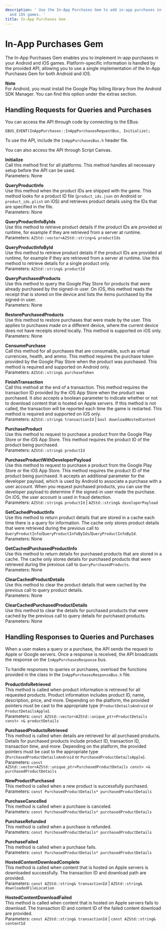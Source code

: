 ```yaml
---
description: ' Use the In-App Purchases Gem to add in-app purchases in your Android
  and iOS games. '
title: In-App Purchases Gem
---
```

# In\-App Purchases Gem<a name="gems-system-gem-inapp-purchases"></a>

The In\-App Purchases Gem enables you to implement in\-app purchases in your Android and iOS games\. Platform\-specific information is handled by the provided API, allowing you to use a single implementation of the In\-App Purchases Gem for both Android and iOS\.

**Note**  
For Android, you must install the Google Play billing library from the Android SDK Manager\. You can find this option under the extras section\.

## Handling Requests for Queries and Purchases<a name="gem-inapp-purchases-requests-for-queries-purchases"></a>

You can access the API through code by connecting to the EBus:

```
EBUS_EVENT(InAppPurchases::InAppPurchasesRequestBus, Initialize);
```

To use the API, include the `InAppPurchasesBus.h` header file\.

You can also access the API through Script Canvas\.

**Initialize**  
Call this method first for all platforms\. This method handles all necessary setup before the API can be used\.  
Parameters: None

**QueryProductInfo**  
Use this method when the product IDs are shipped with the game\. This method looks for a product ID file \(`product_ids.json` on Android or `product_ids.plist` on iOS\) and retrieves product details using the IDs that are specified in the file\.  
Parameters: None

**QueryProductInfoByIds**  
Use this method to retrieve product details if the product IDs are provided at runtime, for example if they are retrieved from a server at runtime\.  
Parameters: `AZStd::vector<AZStd::string>& productIds`

**QueryProductInfoById**  
Use this method to retrieve product details if the product IDs are provided at runtime, for example if they are retrieved from a server at runtime\. Use this method to retrieve details for a single product only\.  
Parameters: `AZStd::string& productId`

**QueryPurchasedProducts**  
Use this method to query the Google Play Store for products that were already purchased by the signed\-in user\. On iOS, this method reads the receipt that is stored on the device and lists the items purchased by the signed\-in user\.  
Parameters: None

**RestorePurchasedProducts**  
Use this method to restore purchases that were made by the user\. This applies to purchases made on a different device, where the current device does not have receipts stored locally\. This method is supported on iOS only\.  
Parameters: None

**ConsumePurchase**  
Call this method for all purchases that are consumable, such as virtual currencies, health, and ammo\. This method requires the purchase token provided by the Google Play Store when the product was purchased\. This method is required and supported on Android only\.  
Parameters: `AZStd::string& purchaseToken`

**FinishTransaction**  
Call this method at the end of a transaction\. This method requires the transaction ID provided by the iOS App Store when the product was purchased\. It also accepts a boolean parameter to indicate whether or not to download content that is hosted on Apple servers\. If this method is not called, the transaction will be reported each time the game is restarted\. This method is required and supported on iOS only\.  
Parameters: `AZStd::string& transactionId` \| `bool downloadHostedContent`

**PurchaseProduct**  
Use this method to request to purchase a product from the Google Play Store or the iOS App Store\. This method requires the product ID of the product being purchased\.  
Parameters: `AZStd::string& productId`

**PurchaseProductWithDeveloperPayload**  
Use this method to request to purchase a product from the Google Play Store or the iOS App Store\. This method requires the product ID of the product being purchased\. It accepts an additional parameter for the developer payload, which is used by Android to associate a purchase with a user account\. When you request purchased products, you can use the developer payload to determine if the signed\-in user made the purchase\. On iOS, the user account is used in fraud detection\.  
Parameters: `AZStd::string& productId` \| `AZStd::string& developerPayload`

**GetCachedProductInfo**  
Use this method to return product details that are stored in a cache each time there is a query for information\. The cache only stores product details that were retrieved during the previous call to `QueryProductInfo`/`QueryProductInfoByIds`/`QueryProductInfoById`\.  
Parameters: None

**GetCachedPurchasedProductInfo**  
Use this method to return details for purchased products that are stored in a cache\. The cache only stores details for purchased products that were retrieved during the previous call to `QueryPurchasedProducts`\.  
Parameters: None

**ClearCachedProductDetails**  
Use this method to clear the product details that were cached by the previous call to query product details\.  
Parameters: None

**ClearCachedPurchasedProductDetails**  
Use this method to clear the details for purchased products that were cached by the previous call to query details for purchased products\.  
Parameters: None

## Handling Responses to Queries and Purchases<a name="gem-inapp-purchases-responses-to-queries-purchases"></a>

When a user makes a query or a purchase, the API sends the request to Apple or Google servers\. Once a response is received, the API broadcasts the response on the `InAppPurchasesResponse` bus\.

To handle responses to queries or purchases, overload the functions provided in the class in the `InAppPurchasesResponseBus.h` file\.

**ProductInfoRetrieved**  
This method is called when product information is retrieved for all requested products\. Product information includes product ID, name, description, price, and more\. Depending on the platform, the provided pointers must be cast to the appropriate type \(`ProductDetailsAndroid` or `ProductDetailsApple`\)\.  
Parameters: `const AZStd::vector<AZStd::unique_ptr<ProductDetails const> >& productDetails`

**PurchasedProductsRetrieved**  
This method is called when details are retrieved for all purchased products\. Details for purchased products include product ID, transaction ID, transaction time, and more\. Depending on the platform, the provided pointers must be cast to the appropriate type \(`PurchasedProductDetailsAndroid` or `PurchasedProductDetailsApple`\)\.  
Parameters: `const AZStd::vector<AZStd::unique_ptr<PurchasedProductDetails const> >& purchasedProductDetails`

**NewProductPurchased**  
This method is called when a new product is successfully purchased\.  
Parameters: `const PurchasedProductDetails* purchasedProductDetails`

**PurchaseCancelled**  
This method is called when a purchase is canceled\.  
Parameters: `const PurchasedProductDetails* purchasedProductDetails`

**PurchaseRefunded**  
This method is called when a purchase is refunded\.  
Parameters: `const PurchasedProductDetails* purchasedProductDetails`

**PurchaseFailed**  
This method is called when a purchase fails\.  
Parameters: `const PurchasedProductDetails* purchasedProductDetails`

**HostedContentDownloadComplete**  
This method is called when content that is hosted on Apple servers is downloaded successfully\. The transaction ID and download path are provided\.  
Parameters: `const AZStd::string& transactionId` \| `AZStd::string& downloadedFileLocation`

**HostedContentDownloadFailed**  
This method is called when content that is hosted on Apple servers fails to download\. The transaction ID and content ID of the failed content download are provided\.  
Parameters: `const AZStd::string& transactionId` \| `const AZStd::string& contentId`
